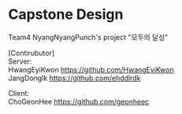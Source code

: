 # Capstone Design
Team4 NyangNyangPunch's project "모두의 달성"  

[Contirubutor]  
Server:   
HwangEyiKwon https://github.com/HwangEyiKwon    
JangDongIk https://github.com/ehddlrdk  
  
Client:  
ChoGeonHee https://github.com/geonheec  


